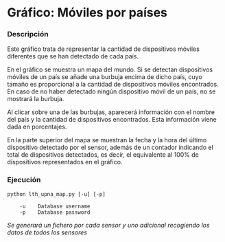 # Gráfico: Móviles por países

### Descripción

Este gráfico trata de representar la cantidad de dispositivos móviles diferentes que se han detectado de cada país.

En el gráfico se muestra un mapa del mundo. Si se detectan dispositivos móviles de un país se añade una burbuja encima de dicho país, cuyo tamaño es proporcional a la cantidad de dispositivos móviles encontrados. En caso de no haber detectado ningún dispositivo móvil de un país, no se mostrará la burbuja.

Al clicar sobre una de las burbujas, aparecerá información con el nombre del país y la cantidad de dispositivos encontrados. Esta información viene dada en porcentajes.

En la parte superior del mapa se muestran la fecha y la hora del último dispositivo detectado por el sensor, además de un contador indicando el total de dispositivos detectados, es decir, el equivalente al 100% de dispositivos representados en el gráfico.

### Ejecución

    python lth_upna_map.py [-u] [-p]

        -u    Database username
        -p    Database password

_Se generará un fichero por cada sensor y uno adicional recogiendo los datos de todos los sensores_